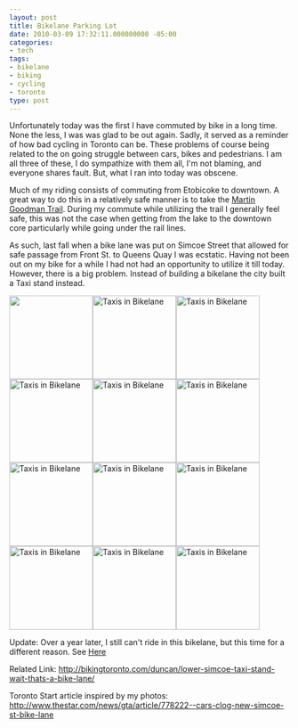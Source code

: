 ```yaml
---
layout: post
title: Bikelane Parking Lot
date: 2010-03-09 17:32:11.000000000 -05:00
categories:
- tech
tags:
- bikelane
- biking
- cycling
- toronto
type: post
---
```

Unfortunately today was the first I have commuted by bike in a long time. None the less, I was was glad to be out again. Sadly, it served as a reminder of how bad cycling in Toronto can be. These problems of course being related to the on going struggle between cars, bikes and pedestrians. I am all three of these, I do sympathize with them all, I'm not blaming, and everyone shares fault. But, what I ran into today was obscene.

Much of my riding consists of commuting from Etobicoke to downtown. A great way to do this in a relatively safe manner is to take the <a href="http://www.waterfronttrail.org/" target="_blank">Martin Goodman Trail</a>. During my commute while utilizing the trail I generally feel safe, this was not the case when getting from the lake to the downtown core particularly while going under the rail lines.

As such, last fall when a bike lane was put on Simcoe Street that allowed for safe passage from Front St. to Queens Quay I was ecstatic. Having not been out on my bike for a while I had not had an opportunity to utilize it till today. However, there is a big problem. Instead of building a bikelane the city built a Taxi stand instead.

<a href="https://dl.dropboxusercontent.com/s/ouar638hp6s4dgb/IMAG0119.jpg" target="_blank"><img class="size-thumbnail wp-image-158 alignnone" title="IMAG0119" src="https://dl.dropboxusercontent.com/s/412wuqfkno0od81/IMAG0119-150x150.jpg" alt="" width="150" height="150" /></a><a href="https://dl.dropboxusercontent.com/s/1eabealtspzv72w/IMAG0118.jpg" target="_blank"><img class="alignnone size-thumbnail wp-image-157" title="Taxis in Bikelane" src="https://dl.dropboxusercontent.com/s/vprn6zymlostkoy/IMAG0118-150x150.jpg" alt="Taxis in Bikelane" width="150" height="150" /></a><a href="https://dl.dropboxusercontent.com/s/w48nf0xtokv28ho/IMAG0117.jpg" target="_blank"><img class="alignnone size-thumbnail wp-image-156" title="IMAG0117" src="https://dl.dropboxusercontent.com/s/q5edb0ycuarlah2/IMAG0117-150x150.jpg" alt="Taxis in Bikelane" width="150" height="150" /></a><a href="https://dl.dropboxusercontent.com/s/g7q74gpn29lz67j/IMAG0115.jpg" target="_blank"><img class="alignnone size-thumbnail wp-image-155" title="IMAG0115" src="https://dl.dropboxusercontent.com/s/u2u95mc578ya054/IMAG0115-150x150.jpg" alt="Taxis in Bikelane" width="150" height="150" /></a><a href="https://dl.dropboxusercontent.com/s/qccpz3q6c7qm0mv/IMAG0114.jpg" target="_blank"><img class="alignnone size-thumbnail wp-image-154" title="IMAG0114" src="https://dl.dropboxusercontent.com/s/iuyutnfss9qq0cf/IMAG0114-150x150.jpg" alt="Taxis in Bikelane" width="150" height="150" /></a><a href="https://dl.dropboxusercontent.com/s/ykmvv7k3bwigwbz/IMAG0113.jpg" target="_blank"><img class="alignnone size-thumbnail wp-image-153" title="IMAG0113" src="https://dl.dropboxusercontent.com/s/hhcnwvrv9eu7uyz/IMAG0113-150x150.jpg" alt="Taxis in Bikelane" width="150" height="150" /></a><a href="https://dl.dropboxusercontent.com/s/v3d9nhsdmxzzok3/IMAG0112.jpg" target="_blank"><img class="alignnone size-thumbnail wp-image-152" title="IMAG0112" src="https://dl.dropboxusercontent.com/s/8nyurto686fs5dx/IMAG0112-150x150.jpg" alt="Taxis in Bikelane" width="150" height="150" /></a><a href="https://dl.dropboxusercontent.com/s/3wi9stdp4gn8jjw/IMAG0111.jpg" target="_blank"><img class="alignnone size-thumbnail wp-image-151" title="IMAG0111" src="https://dl.dropboxusercontent.com/s/lni25nga5ih4q02/IMAG0111-150x150.jpg" alt="Taxis in Bikelane" width="150" height="150" /></a><a href="https://dl.dropboxusercontent.com/s/momdr3djssk5o8w/IMAG0109.jpg" target="_blank"><img class="alignnone size-thumbnail wp-image-150" title="IMAG0109" src="https://dl.dropboxusercontent.com/s/vilfh6u7uw1euxp/IMAG0109-150x150.jpg" alt="Taxis in Bikelane" width="150" height="150" /></a><a href="https://dl.dropboxusercontent.com/s/aj7owixup7rtvph/IMAG0108.jpg" target="_blank"><img class="alignnone size-thumbnail wp-image-149" title="IMAG0108" src="https://dl.dropboxusercontent.com/s/pbesx06s4gk1fgf/IMAG0108-150x150.jpg" alt="Taxis in Bikelane" width="150" height="150" /></a><a href="https://dl.dropboxusercontent.com/s/yx2epql60v1dq6f/IMAG0107.jpg" target="_blank"><img class="alignnone size-thumbnail wp-image-148" title="IMAG0107" src="https://dl.dropboxusercontent.com/s/yxn3xrikqos374v/IMAG0107-150x150.jpg" alt="Taxis in Bikelane" width="150" height="150" /></a><a href="https://dl.dropboxusercontent.com/s/02j2u819usso67g/IMAG0106.jpg" target="_blank"><img class="alignnone size-thumbnail wp-image-147" title="IMAG0106" src="https://dl.dropboxusercontent.com/s/0q06mjbfz16xauc/IMAG0106-150x150.jpg" alt="Taxis in Bikelane" width="150" height="150" /></a>

Update: Over a year later, I still can't ride in this bikelane, but this time for a different reason. See <a href="http://www.torypages.com/blog/?p=863">Here</a> 

Related Link: <a href="http://bikingtoronto.com/duncan/lower-simcoe-taxi-stand-wait-thats-a-bike-lane/" target="_blank">http://bikingtoronto.com/duncan/lower-simcoe-taxi-stand-wait-thats-a-bike-lane/</a>

Toronto Start article inspired by my photos: <a href="http://www.thestar.com/news/gta/article/778222--cars-clog-new-simcoe-st-bike-lane/" target="_blank">http://www.thestar.com/news/gta/article/778222--cars-clog-new-simcoe-st-bike-lane</a>
